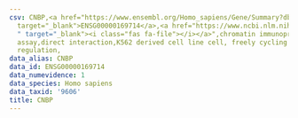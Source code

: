 ```yaml
---
csv: CNBP,<a href="https://www.ensembl.org/Homo_sapiens/Gene/Summary?db=core;g=ENSG00000169714"
  target="_blank">ENSG00000169714</a>,<a href="https://www.ncbi.nlm.nih.gov/pubmed/23959860
  " target="_blank"><i class="fas fa-file"></i></a>",chromatin immunoprecipitation
  assay,direct interaction,K562 derived cell line cell, freely cycling cells,,,transcriptional
  regulation,
data_alias: CNBP
data_id: ENSG00000169714
data_numevidence: 1
data_species: Homo sapiens
data_taxid: '9606'
title: CNBP
---
```

